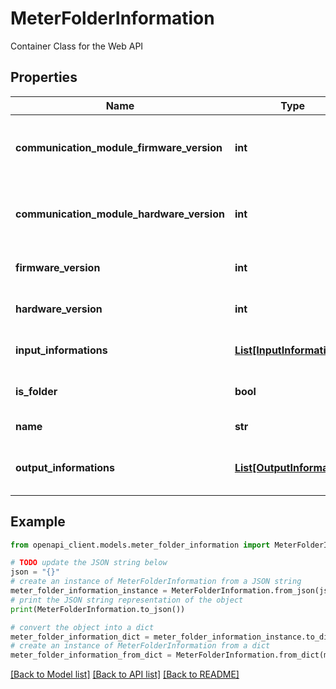 # MeterFolderInformation

Container Class for the Web API

## Properties

Name | Type | Description | Notes
------------ | ------------- | ------------- | -------------
**communication_module_firmware_version** | **int** | The Version of the Communication Module (if exists) | [optional] 
**communication_module_hardware_version** | **int** | The Version of the Communication Module (if exists) | [optional] 
**firmware_version** | **int** | The Firmware Version of a Meter | [optional] 
**hardware_version** | **int** | The Hardware Version of a Meter. | [optional] 
**input_informations** | [**List[InputInformation]**](InputInformation.md) | Informations about the available Inputs | [optional] 
**is_folder** | **bool** | Flag if it&#39;s a Folder or a Meter | [optional] 
**name** | **str** | Name of the Meter or Folder | [optional] 
**output_informations** | [**List[OutputInformation]**](OutputInformation.md) | Informations about the available Outputs | [optional] 

## Example

```python
from openapi_client.models.meter_folder_information import MeterFolderInformation

# TODO update the JSON string below
json = "{}"
# create an instance of MeterFolderInformation from a JSON string
meter_folder_information_instance = MeterFolderInformation.from_json(json)
# print the JSON string representation of the object
print(MeterFolderInformation.to_json())

# convert the object into a dict
meter_folder_information_dict = meter_folder_information_instance.to_dict()
# create an instance of MeterFolderInformation from a dict
meter_folder_information_from_dict = MeterFolderInformation.from_dict(meter_folder_information_dict)
```
[[Back to Model list]](../README.md#documentation-for-models) [[Back to API list]](../README.md#documentation-for-api-endpoints) [[Back to README]](../README.md)


